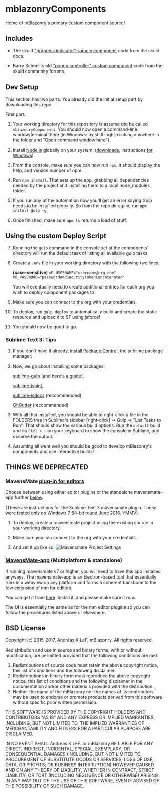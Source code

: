 # mblazonryComponents #

Home of mBlazonry's primary custom component source!



## Includes ##

- The skuid ["progress indicator" sample component](http://help.skuidify.com/m/11720/l/451511?data-resolve-url=true&data-manual-id=11720) code from the skuid docs.

- Barry Schnell's old ["popup controller" custom component](https://community.skuidify.com/skuid/topics/popup-controller-component-disable-x-escape-key-and-hook-dialog-events) code from the skuid community forums.

## Dev Setup ##

This section has two parts. You already did the initial setup part by downloading this repo.

First part:

1.  Your working directory for this repository is assume dto be called `mblazonryComponents`. You should now open a command-line window/terminal there (in Windows: by shift-right-clicking anywhere in the folder and "Open command window here"). 

2.  Install [Node.js](https://nodejs.org/en/) globally on your system. ([downloads](https://nodejs.org/en/download/), instructions [for Windows](http://blog.teamtreehouse.com/install-node-js-npm-windows)).

3.  From the console, make sure you can now run `npm`. It should display the help, and version number of npm.

4.  Run `npm install`. That sets up the app, grabbing all dependencies needed by the project and installing them to a local node_modules folder.

5.  If you run any of the automation now you'll get an error saying Gulp needs to be installed globally. So from the repo dir again, run `npm install gulp -g`

6.  Once finished, make sure `npm ls` returns a load of stuff.

## Using the custom Deploy Script ##

7.  Running the `gulp` command in the console set at the components' directory will run the default task of listing all available gulp tasks.

8.  Create a `.env` file in your working directory with the following two lines:

	**(case-sensitive)**
	`mB_USERNAME="username@org.com"`
	`mB_PASSWORD="passwordAndSecurityTokenConcatenated"`

	You will eventually need to create additional entries for each org you wish to deploy component packages to.

9. Make sure you can connect to the org with your credentials.

10. To deploy, run `gulp deploy` to automatically build and create the static resource and upload it to SF using jsforce!

11. You should now be good to go. 

### Sublime Text 3: Tips ###

1.  If you don't have it already, [install Package Control](https://packagecontrol.io/installation), the sublime package manager.

2. Now, we go about installing some packages:

    [sublime-gulp](https://github.com/NicoSantangelo/sublime-gulp) (and here's [a guide](https://mijingo.com/blog/run-gulp-from-sublime-text)),
	
	[sublime-jshint](https://github.com/uipoet/sublime-jshint),

    [sublime-jsdocs](https://github.com/spadgos/sublime-jsdocs) (reccommended),

    [GitGutter](https://github.com/jisaacks/GitGutter) (reccommended)

3. With all that installed, you should be able to right-click a file in the FOLDERS tree in Sublime's sidebar [right-click] → Gulp → "List Tasks to Run". That should show the various build options. Run the `default` build and do `Ctrl + ~` on your keyboard to show the console in Sublime, and observe the output.

4. Assuming all went well you should be good to develop mBlazonry's components and use interactive builds!

## THINGS WE DEPRECATED ##

### MavensMate [plug-in for editors ](https://github.com/joeferraro/MavensMate#active-plugins) ###

Choose between using either editor plugins or the standalone mavensmate-app further [below](https://github.com/aklef/mBlazonryComponents#multiplatform-mavensmate-app-standalone).

(These are instructions for the Sublime Text 3 mavensmate plugin. These were tested only on Windows 7 64-bit round June 2016. YMMV)

1. To deploy, create a mavensmate project using the existing source in your working directory. 

2. Make sure you can connect to the org with your credentials.

3. And set it up like so:
![Mavensmate Project Settings](https://docs.google.com/drawings/d/13dryEkE4vxSCofTEtOnOmkr0-O4vMv7EawwpWDpU07I/pub?w=952&h=537) 

### [MavensMate-app](https://github.com/joeferraro/MavensMate-app) (Multiplatform & standalone) ###

If running mavensmate v7 or higher, you will need to have this app installed anyways. The mavensmate-app is an Electron-based tool that essentially runs in a webview on any platform and forms a coherent backbone to the few extension of mm for editors.

You can get it from [here](https://github.com/joeferraro/mavensmate-app/releases). Install it, and please make sure it runs.

The UI is essentially the same as for the mm editor plugins so you can follow the procedures listed above or elsewhere.


## BSD License ##

Copyright (c) 2015-2017, Andréas K.LeF, mBlazonry,
All rights reserved.

Redistribution and use in source and binary forms, with or without modification, are permitted provided that the following conditions are met:
   
1. Redistributions of source code must retain the above copyright
      notice, this list of conditions and the following disclaimer.
2. Redistributions in binary form must reproduce the above copyright
      notice, this list of conditions and the following disclaimer in the
      documentation and/or other materials provided with the distribution.
3. Neither the name of the mBlazonry nor the
      names of its contributors may be used to endorse or promote products
      derived from this software without specific prior written permission.

THIS SOFTWARE IS PROVIDED BY THE COPYRIGHT HOLDERS AND CONTRIBUTORS "AS IS" AND ANY EXPRESS OR IMPLIED WARRANTIES, INCLUDING, BUT NOT LIMITED TO, THE IMPLIED WARRANTIES OF MERCHANTABILITY AND FITNESS FOR A PARTICULAR PURPOSE ARE DISCLAIMED.

IN NO EVENT SHALL Andréas K.LeF. or mBlazonry BE LIABLE FOR ANY DIRECT, INDIRECT, INCIDENTAL, SPECIAL, EXEMPLARY, OR CONSEQUENTIAL DAMAGES (INCLUDING, BUT NOT LIMITED TO, PROCUREMENT OF SUBSTITUTE GOODS OR SERVICES; LOSS OF USE, DATA, OR PROFITS; OR BUSINESS INTERRUPTION) HOWEVER CAUSED AND ON ANY THEORY OF LIABILITY, WHETHER IN CONTRACT, STRICT LIABILITY, OR TORT (INCLUDING NEGLIGENCE OR OTHERWISE) ARISING IN ANY WAY OUT OF THE USE OF THIS SOFTWARE, EVEN IF ADVISED OF THE POSSIBILITY OF SUCH DAMAGE.
